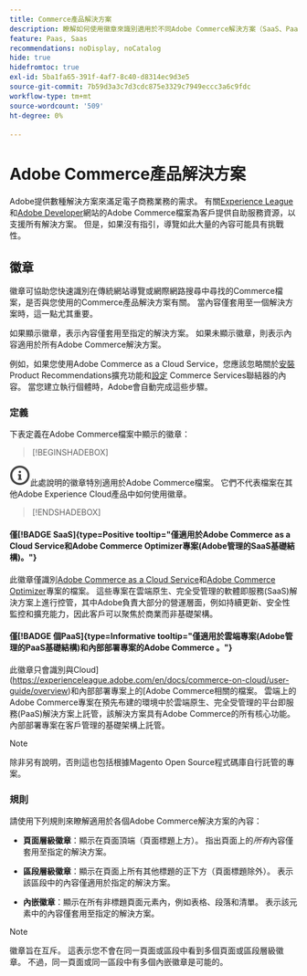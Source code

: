 ```yaml
---
title: Commerce產品解決方案
description: 瞭解如何使用徽章來識別適用於不同Adobe Commerce解決方案（SaaS、PaaS、內部部署）的檔案。
feature: Paas, Saas
recommendations: noDisplay, noCatalog
hide: true
hidefromtoc: true
exl-id: 5ba1fa65-391f-4af7-8c40-d8314ec9d3e5
source-git-commit: 7b59d3a3c7d3cdc875e3329c7949eccc3a6c9fdc
workflow-type: tm+mt
source-wordcount: '509'
ht-degree: 0%

---
```


# Adobe Commerce產品解決方案

Adobe提供數種解決方案來滿足電子商務業務的需求。 有關[Experience League](https://experienceleague.adobe.com/en/docs/commerce)和[Adobe Developer](https://developer.adobe.com/commerce/docs/)網站的Adobe Commerce檔案為客戶提供自助服務資源，以支援所有解決方案。 但是，如果沒有指引，導覽如此大量的內容可能具有挑戰性。

## 徽章

徽章可協助您快速識別在傳統網站導覽或網際網路搜尋中尋找的Commerce檔案，是否與您使用的Commerce產品解決方案有關。 當內容僅套用至一個解決方案時，這一點尤其重要。

如果顯示徽章，表示內容僅套用至指定的解決方案。 如果未顯示徽章，則表示內容適用於所有Adobe Commerce解決方案。

例如，如果您使用Adobe Commerce as a Cloud Service，您應該忽略關於[安裝](../product-recommendations/install-configure.md#install-product-recommendations) Product Recommendations擴充功能和[設定](../product-recommendations/install-configure.md#configure-product-recommendations) Commerce Services聯結器的內容。 當您建立執行個體時，Adobe會自動完成這些步驟。

### 定義

下表定義在Adobe Commerce檔案中顯示的徽章：

>[!BEGINSHADEBOX]

![資訊](../cloud-service/assets/Smock_InfoOutline_18_N.svg)此處說明的徽章特別適用於Adobe Commerce檔案。 它們不代表檔案在其他Adobe Experience Cloud產品中如何使用徽章。

>[!ENDSHADEBOX]

#### 僅[!BADGE SaaS]{type=Positive tooltip="僅適用於Adobe Commerce as a Cloud Service和Adobe Commerce Optimizer專案(Adobe管理的SaaS基礎結構)。"}

此徽章僅識別[Adobe Commerce as a Cloud Service](../cloud-service/overview.md)和[Adobe Commerce Optimizer](../optimizer/overview.md)專案的檔案。 這些專案在雲端原生、完全受管理的軟體即服務(SaaS)解決方案上進行控管，其中Adobe負責大部分的營運層面，例如持續更新、安全性監控和擴充能力，因此客戶可以聚焦於商業而非基礎架構。

#### 僅[!BADGE 個PaaS]{type=Informative tooltip="僅適用於雲端專案(Adobe管理的PaaS基礎結構)和內部部署專案的Adobe Commerce 。"}

此徽章只會識別與Cloud](https://experienceleague.adobe.com/en/docs/commerce-on-cloud/user-guide/overview)和內部部署專案上的[Adobe Commerce相關的檔案。 雲端上的Adobe Commerce專案在預先布建的環境中於雲端原生、完全受管理的平台即服務(PaaS)解決方案上託管，該解決方案具有Adobe Commerce的所有核心功能。 內部部署專案在客戶管理的基礎架構上託管。

>[!NOTE]
>
>除非另有說明，否則這也包括根據Magento Open Source程式碼庫自行託管的專案。

### 規則

請使用下列規則來瞭解適用於各個Adobe Commerce解決方案的內容：

- **頁面層級徽章**：顯示在頁面頂端（頁面標題上方）。 指出頁面上的&#x200B;_所有_&#x200B;內容僅套用至指定的解決方案。

- **區段層級徽章**：顯示在頁面上所有其他標題的正下方（頁面標題除外）。 表示該區段中的內容僅適用於指定的解決方案。

- **內嵌徽章**：顯示在所有非標題頁面元素內，例如表格、段落和清單。 表示該元素中的內容僅套用至指定的解決方案。

>[!NOTE]
>
>徽章旨在互斥。 這表示您不會在同一頁面或區段中看到多個頁面或區段層級徽章。 不過，同一頁面或同一區段中有多個內嵌徽章是可能的。
